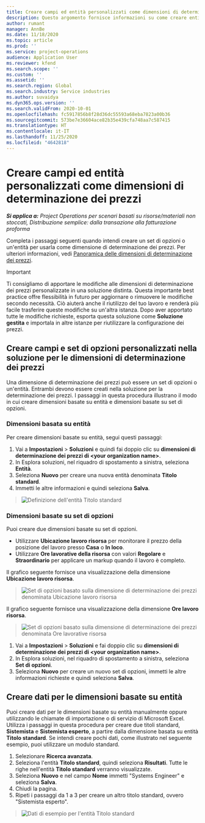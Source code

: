 ```yaml
---
title: Creare campi ed entità personalizzati come dimensioni di determinazione dei prezzi
description: Questo argomento fornisce informazioni su come creare entità o set di opzioni personalizzati.
author: rumant
manager: AnnBe
ms.date: 11/18/2020
ms.topic: article
ms.prod: ''
ms.service: project-operations
audience: Application User
ms.reviewer: kfend
ms.search.scope: ''
ms.custom: ''
ms.assetid: ''
ms.search.region: Global
ms.search.industry: Service industries
ms.author: suvaidya
ms.dyn365.ops.version: ''
ms.search.validFrom: 2020-10-01
ms.openlocfilehash: fc5917856b8f28d36dc55593a68eba7823a00b36
ms.sourcegitcommit: 573be7e36604ace82b35e439cfa748aa7c587415
ms.translationtype: HT
ms.contentlocale: it-IT
ms.lasthandoff: 11/25/2020
ms.locfileid: "4642818"
---
```

# <a name="create-custom-fields-and-entities-as-pricing-dimensions"></a>Creare campi ed entità personalizzati come dimensioni di determinazione dei prezzi

_**Si applica a:** Project Operations per scenari basati su risorse/materiali non stoccati, Distribuzione semplice: dalla transazione alla fatturazione proforma_

Completa i passaggi seguenti quando intendi creare un set di opzioni o un'entità per usarla come dimensione di determinazione dei prezzi. Per ulteriori informazioni, vedi [Panoramica delle dimensioni di determinazione dei prezzi](pricing-dimensions-overview.md).  

> [!IMPORTANT]
> Ti consigliamo di apportare le modifiche alle dimensioni di determinazione dei prezzi personalizzate in una soluzione distinta. Questa importante best practice offre flessibilità in futuro per aggiornare o rimuovere le modifiche secondo necessità. Ciò aiuterà anche il riutilizzo del tuo lavoro e renderà più facile trasferire queste modifiche su un'altra istanza. Dopo aver apportato tutte le modifiche richieste, esporta questa soluzione come **Soluzione gestita** e importala in altre istanze per riutilizzare la configurazione dei prezzi.

  
## <a name="create-custom-fields-and-option-sets-in-the-pricing-dimension-solution"></a>Creare campi e set di opzioni personalizzati nella soluzione per le dimensioni di determinazione dei prezzi

Una dimensione di determinazione dei prezzi può essere un set di opzioni o un'entità. Entrambi devono essere creati nella soluzione per la determinazione dei prezzi. I passaggi in questa procedura illustrano il modo in cui creare dimensioni basate su entità e dimensioni basate su set di opzioni.

### <a name="entity-based-dimensions"></a>Dimensioni basata su entità
Per creare dimensioni basate su entità, segui questi passaggi:

1. Vai a **Impostazioni** > **Soluzioni** e quindi fai doppio clic su **dimensioni di determinazione dei prezzi di \<your organization name>**.
2. In Esplora soluzioni, nel riquadro di spostamento a sinistra, seleziona **Entità**.
3. Seleziona **Nuovo** per creare una nuova entità denominata **Titolo standard**. 
4. Immetti le altre informazioni e quindi seleziona **Salva**.

> ![Definizione dell'entità Titolo standard](media/Standard-Title-entity-definition.png)

### <a name="option-set-based-dimensions"></a>Dimensioni basate su set di opzioni 
Puoi creare due dimensioni basate su set di opzioni. 

- Utilizzare **Ubicazione lavoro risorsa** per monitorare il prezzo della posizione del lavoro presso **Casa** o **In loco**. 
- Utilizzare **Ore lavorative della risorsa** con valori **Regolare** e **Straordinario** per applicare un markup quando il lavoro è completo.

Il grafico seguente fornisce una visualizzazione della dimensione **Ubicazione lavoro risorsa**. 

> ![Set di opzioni basato sulla dimensione di determinazione dei prezzi denominata Ubicazione lavoro risorsa](media/Option-set-PD-called-Resource-Work-Location.png)

Il grafico seguente fornisce una visualizzazione della dimensione **Ore lavoro risorsa**. 

> ![Set di opzioni basato sulla dimensione di determinazione dei prezzi denominata Ore lavorative risorsa](media/Option-set-PD-called-Resource-Work-Hours.png)

1. Vai a **Impostazioni** > **Soluzioni** e fai doppio clic su **dimensioni di determinazione dei prezzi di \<your organization name>**. 
2. In Esplora soluzioni, nel riquadro di spostamento a sinistra, seleziona **Set di opzioni**. 
3. Seleziona **Nuovo** per creare un nuovo set di opzioni, immetti le altre informazioni richieste e quindi seleziona **Salva**.

## <a name="create-data-for-entity-based-dimensions"></a>Creare dati per le dimensioni basate su entità

Puoi creare dati per le dimensioni basate su entità manualmente oppure utilizzando le chiamate di importazione o di servizio di Microsoft Excel. Utilizza i passaggi in questa procedura per creare due titoli standard, **Sistemista** e **Sistemista esperto**, a partire dalla dimensione basata su entità **Titolo standard**. Se intendi creare pochi dati, come illustrato nel seguente esempio, puoi utilizzare un modulo standard.

1. Selezionare **Ricerca avanzata**.
2. Seleziona l'entità **Titolo standard**, quindi seleziona **Risultati**. Tutte le righe nell'entità **Titolo standard** verranno visualizzate.
3. Seleziona **Nuovo** e nel campo **Nome** immetti "Systems Engineer" e seleziona **Salva**.
4. Chiudi la pagina. 
5. Ripeti i passaggi da 1 a 3 per creare un altro titolo standard, ovvero "Sistemista esperto".

> ![Dati di esempio per l'entità Titolo standard](media/ST-data.png)
